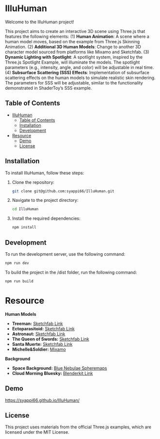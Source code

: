 # IlluHuman

Welcome to the IlluHuman project!

This project aims to create an interactive 3D scene using Three.js that features the following elements:
(1) **Human Animation**: A scene where a human model moves, based on the example from Three.js Skinning Animation.
(2) **Additional 3D Human Models**: Change to another 3D character model sourced from platforms like Mixamo and Sketchfab.
(3) **Dynamic Lighting with Spotlight**: A spotlight system, inspired by the Three.js Spotlight Example, will illuminate the models. The spotlight parameters (e.g., intensity, angle, and color) will be adjustable in real time.
(4) **Subsurface Scattering (SSS) Effects**: Implementation of subsurface scattering effects on the human models to simulate realistic skin rendering. The parameters for SSS will be adjustable, similar to the functionality demonstrated in ShaderToy’s SSS example.

## Table of Contents

- [IlluHuman](#illuhuman)
  - [Table of Contents](#table-of-contents)
  - [Installation](#installation)
  - [Development](#development)
- [Resource](#resource)
  - [Demo](#demo)
  - [License](#license)

## Installation

To install IlluHuman, follow these steps:

1. Clone the repository:

    ```bash
    git clone git@github.com:syappi66/IlluHuman.git
    ```

2. Navigate to the project directory:

    ```bash
    cd IlluHuman
    ```

3. Install the required dependencies:

    ```bash
    npm install
    ```

## Development

To run the development server, use the following command:

```bash
npm run dev
```

To build the project in the /dist folder, run the following command:

```bash
npm run build
```

# Resource

<strong>Human Models</strong>

- **Treeman:** [Sketchfab Link](https://skfb.ly/6ByIz)
- **Ectoparasitoid:** [Sketchfab Link](https://skfb.ly/p7YON)
- **Astronaut:** [Sketchfab Link](https://skfb.ly/o9nHu)
- **The Queen of Swords:** [Sketchfab Link](https://skfb.ly/6YZNJ)
- **Santa Muerte:** [Sketchfab Link](https://skfb.ly/prVXB)
- **Michelle&Soldier:** [Mixamo](https://www.mixamo.com/)

<strong>Background</strong>

- **Space Background:** [Blue Nebulae Spheremaps](https://www.spacespheremaps.com/blue-nebulae-spheremaps/)
- **Cloud Morning Bluesky:** [Blenderkit Link](https://www.blenderkit.com/asset-gallery-detail/ce9a011a-a4dc-44e6-b462-17c8adbb0335/)

## Demo

<https://syappi66.github.io/IlluHuman/>

## License

This project uses materials from the official Three.js examples, which are licensed under the MIT License.
